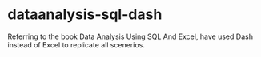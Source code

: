 # dataanalysis-sql-dash
Referring to the book Data Analysis Using SQL And Excel, have used Dash instead of Excel to replicate all scenerios.
